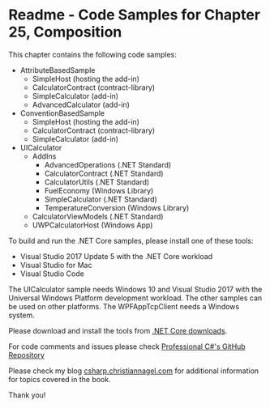 # Readme - Code Samples for Chapter 25, Composition

This chapter contains the following code samples:

* AttributeBasedSample
    * SimpleHost (hosting the add-in)
    * CalculatorContract (contract-library)
    * SimpleCalculator (add-in)
    * AdvancedCalculator (add-in)
* ConventionBasedSample
    * SimpleHost (hosting the add-in)
    * CalculatorContract (contract-library)
    * SimpleCalculator (add-in)
* UICalculator
    * AddIns
        * AdvancedOperations (.NET Standard)
        * CalculatorContract (.NET Standard)
        * CalculatorUtils (.NET Standard)
        * FuelEconomy (Windows Library)
        * SimpleCalculator (.NET Standard)
        * TemperatureConversion (Windows Library)
    * CalculatorViewModels (.NET Standard)
    * UWPCalculatorHost (Windows App)

To build and run the .NET Core samples, please install one of these tools:

* Visual Studio 2017 Update 5 with the .NET Core workload
* Visual Studio for Mac
* Visual Studio Code

The UICalculator sample needs Windows 10 and Visual Studio 2017 with the Universal Windows Platform development workload. The other samples can be used on other platforms.
The WPFAppTcpClient needs a Windows system.

Please download and install the tools from [.NET Core downloads](https://www.microsoft.com/net/core).
 
For code comments and issues please check [Professional C#'s GitHub Repository](https://github.com/ProfessionalCSharp/ProfessionalCSharp7)

Please check my blog [csharp.christiannagel.com](https://csharp.christiannagel.com "csharp.christiannagel.com") for additional information for topics covered in the book.

Thank you!
